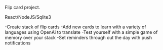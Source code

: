 Flip card project.

React/NodeJS/Sqlite3

-Create stack of flip cards
-Add new cards to learn with a variety of languages using OpenAi to translate
-Test yourself with a simple game of memory over your stack
-Set reminders through out the day with push notifications
